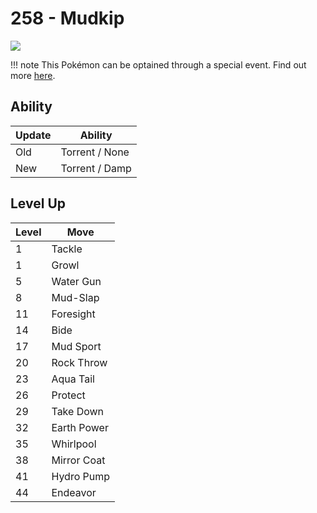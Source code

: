 # 258 - Mudkip
![][258]

!!! note
    This Pokémon can be optained through a special event. Find out more [here](../../special_events/#hoenn-starter).

## Ability

Update | Ability
---    | ---
Old    | Torrent / None
New    | Torrent / Damp

## Level Up

Level | Move
---   | ---
  1   | Tackle
  1   | Growl
  5   | Water Gun
  8   | Mud-Slap
 11   | Foresight
 14   | Bide
 17   | Mud Sport
 20   | Rock Throw
 23   | Aqua Tail
 26   | Protect
 29   | Take Down
 32   | Earth Power
 35   | Whirlpool
 38   | Mirror Coat
 41   | Hydro Pump
 44   | Endeavor



[258]: ../img/pokemon/258.png
